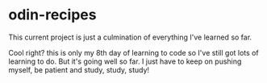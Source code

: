 # odin-recipes

This current project is just a culmination of everything 
I've learned so far.

<!--It includes cool stuff like these HTML comments I've discovered<!-->

Cool right? this is only my 8th day of learning to code so I've still got lots of learning to do. But it's going well so far. I just have to keep on pushing myself, be patient and study, study, study!

